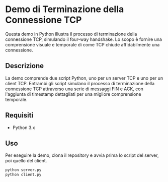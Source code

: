 # Demo di Terminazione della Connessione TCP

Questa demo in Python illustra il processo di terminazione della connessione TCP, simulando il four-way handshake. Lo scopo è fornire una comprensione visuale e temporale di come TCP chiude affidabilmente una connessione.

## Descrizione

La demo comprende due script Python, uno per un server TCP e uno per un client TCP. Entrambi gli script simulano il processo di terminazione della connessione TCP attraverso una serie di messaggi FIN e ACK, con l'aggiunta di timestamp dettagliati per una migliore comprensione temporale.

## Requisiti

- Python 3.x

## Uso

Per eseguire la demo, clona il repository e avvia prima lo script del server, poi quello del client.

```bash
python server.py
python client.py
```
